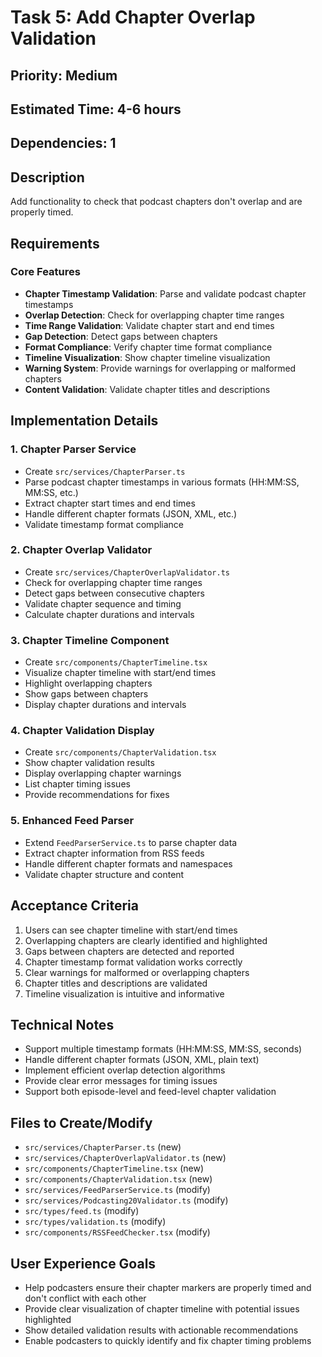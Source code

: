 # Task 5: Add Chapter Overlap Validation

## Priority: Medium
## Estimated Time: 4-6 hours
## Dependencies: 1

## Description
Add functionality to check that podcast chapters don't overlap and are properly timed.

## Requirements

### Core Features
- **Chapter Timestamp Validation**: Parse and validate podcast chapter timestamps
- **Overlap Detection**: Check for overlapping chapter time ranges
- **Time Range Validation**: Validate chapter start and end times
- **Gap Detection**: Detect gaps between chapters
- **Format Compliance**: Verify chapter time format compliance
- **Timeline Visualization**: Show chapter timeline visualization
- **Warning System**: Provide warnings for overlapping or malformed chapters
- **Content Validation**: Validate chapter titles and descriptions

## Implementation Details

### 1. Chapter Parser Service
- Create `src/services/ChapterParser.ts`
- Parse podcast chapter timestamps in various formats (HH:MM:SS, MM:SS, etc.)
- Extract chapter start times and end times
- Handle different chapter formats (JSON, XML, etc.)
- Validate timestamp format compliance

### 2. Chapter Overlap Validator
- Create `src/services/ChapterOverlapValidator.ts`
- Check for overlapping chapter time ranges
- Detect gaps between consecutive chapters
- Validate chapter sequence and timing
- Calculate chapter durations and intervals

### 3. Chapter Timeline Component
- Create `src/components/ChapterTimeline.tsx`
- Visualize chapter timeline with start/end times
- Highlight overlapping chapters
- Show gaps between chapters
- Display chapter durations and intervals

### 4. Chapter Validation Display
- Create `src/components/ChapterValidation.tsx`
- Show chapter validation results
- Display overlapping chapter warnings
- List chapter timing issues
- Provide recommendations for fixes

### 5. Enhanced Feed Parser
- Extend `FeedParserService.ts` to parse chapter data
- Extract chapter information from RSS feeds
- Handle different chapter formats and namespaces
- Validate chapter structure and content

## Acceptance Criteria
1. Users can see chapter timeline with start/end times
2. Overlapping chapters are clearly identified and highlighted
3. Gaps between chapters are detected and reported
4. Chapter timestamp format validation works correctly
5. Clear warnings for malformed or overlapping chapters
6. Chapter titles and descriptions are validated
7. Timeline visualization is intuitive and informative

## Technical Notes
- Support multiple timestamp formats (HH:MM:SS, MM:SS, seconds)
- Handle different chapter formats (JSON, XML, plain text)
- Implement efficient overlap detection algorithms
- Provide clear error messages for timing issues
- Support both episode-level and feed-level chapter validation

## Files to Create/Modify
- `src/services/ChapterParser.ts` (new)
- `src/services/ChapterOverlapValidator.ts` (new)
- `src/components/ChapterTimeline.tsx` (new)
- `src/components/ChapterValidation.tsx` (new)
- `src/services/FeedParserService.ts` (modify)
- `src/services/Podcasting20Validator.ts` (modify)
- `src/types/feed.ts` (modify)
- `src/types/validation.ts` (modify)
- `src/components/RSSFeedChecker.tsx` (modify)

## User Experience Goals
- Help podcasters ensure their chapter markers are properly timed and don't conflict with each other
- Provide clear visualization of chapter timeline with potential issues highlighted
- Show detailed validation results with actionable recommendations
- Enable podcasters to quickly identify and fix chapter timing problems 